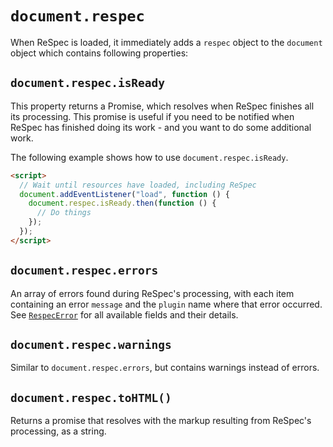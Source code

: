 # `document.respec`

When ReSpec is loaded, it immediately adds a `respec` object to the `document` object which contains following properties:

## `document.respec.isReady`

This property returns a Promise, which resolves when ReSpec finishes all its processing. This promise is useful if you need to be notified when ReSpec has finished doing its work - and you want to do some additional work.

The following example shows how to use `document.respec.isReady`.

```html
<script>
  // Wait until resources have loaded, including ReSpec
  document.addEventListener("load", function () {
    document.respec.isReady.then(function () {
      // Do things
    });
  });
</script>
```

## `document.respec.errors`

An array of errors found during ReSpec's processing, with each item containing an error `message` and the `plugin` name where that error occurred. See [`RespecError`](https://github.com/w3c/respec/blob/1bd0786fc2f58d99b2eb9df141a156f6fd25eb20/src/core/utils.js#L849-L872) for all available fields and their details.

## `document.respec.warnings`

Similar to `document.respec.errors`, but contains warnings instead of errors.

## `document.respec.toHTML()`

Returns a promise that resolves with the markup resulting from ReSpec's processing, as a string.
